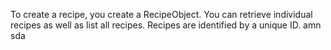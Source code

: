To create a recipe, you create a RecipeObject. You can retrieve individual recipes as well as list all recipes. Recipes are identified by a unique ID.
 amn sda
